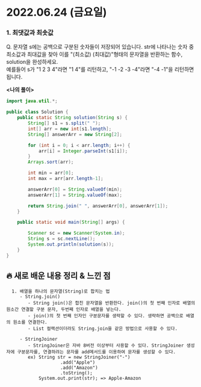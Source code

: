 # 2022.06.24 (금요일)

### **1. 최댓값과 최솟값**

Q. 문자열 s에는 공백으로 구분된 숫자들이 저장되어 있습니다. str에 나타나는 숫자 중 최소값과 최대값을 찾아 이를 "(최소값) (최대값)"형태의 문자열을 반환하는 함수, solution을 완성하세요.    
   예를들어 s가 "1 2 3 4"라면 "1 4"를 리턴하고, "-1 -2 -3 -4"라면 "-4 -1"을 리턴하면 됩니다.    


**<나의 풀이>**
```java
import java.util.*;

public class Solution {
    public static String solution(String s) {
        String[] s1 = s.split(" ");
        int[] arr = new int[s1.length];
        String[] answerArr = new String[2];

        for (int i = 0; i < arr.length; i++) {
            arr[i] = Integer.parseInt(s1[i]);
        }
        Arrays.sort(arr);

        int min = arr[0];
        int max = arr[arr.length-1];

        answerArr[0] = String.valueOf(min);
        answerArr[1] = String.valueOf(max);

        return String.join(" ", answerArr[0], answerArr[1]);
    }

    public static void main(String[] args) {

        Scanner sc = new Scanner(System.in);
        String s = sc.nextLine();
        System.out.println(solution(s));
    }
}
```

##  **🔥 새로 배운 내용 정리 & 느낀 점**

      1. 배열을 하나의 문자열(String)로 합치는 법
         - String.join()
            - String join()은 합친 문자열을 반환한다. join()의 첫 번째 인자로 배열의 원소간 연결할 구분 문자, 두번째 인자로 배열을 넣는다.
            - join()의 첫 번째 인자인 구분문자를 생략할 수 있다. 생략하면 공백으로 배열의 원소를 연결한다.
            - List 컬랙션이더라도 String.join을 같은 방법으로 사용할 수 있다.

         - StringJoiner 
            - StringJoiner은 자바 8버전 이상부터 사용할 수 있다. StringJoiner 생성자에 구분문자를, 연결하려는 문자를 add메서드를 이용하여 문자를 생성할 수 있다.
            ex) String str = new StringJoiner("-")
                        .add("Apple")
                        .add("Amazon")
                        .toString();
                System.out.print(str); => Apple-Amazon